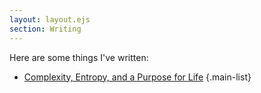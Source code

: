 ```yaml
---
layout: layout.ejs
section: Writing
---
```

Here are some things I've written:

- [Complexity, Entropy, and a Purpose for Life](/writing/on-complexity-entropy-life-purpose/)
{.main-list}